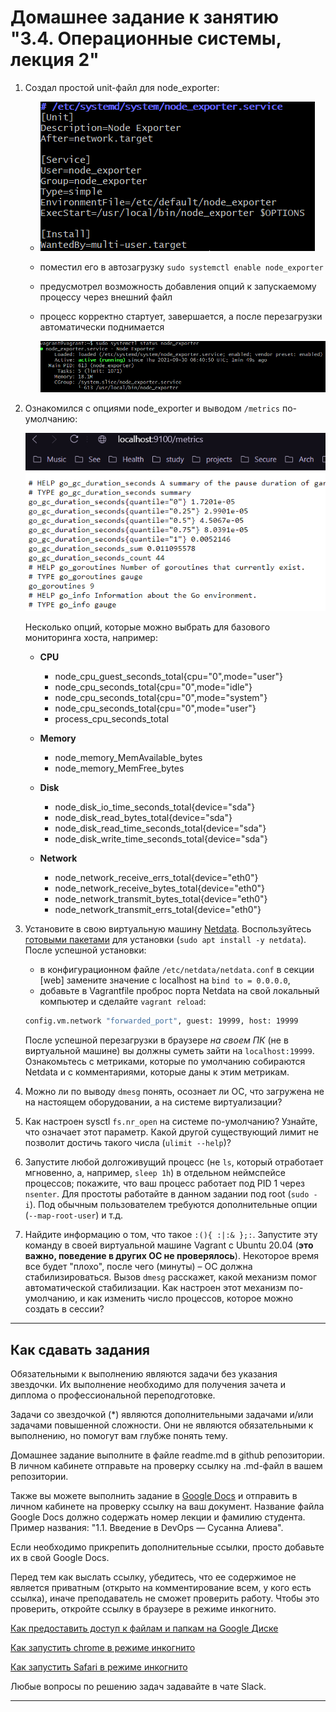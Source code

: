 # Домашнее задание к занятию "3.4. Операционные системы, лекция 2"

1. Создал простой unit-файл для node_exporter:

    * ![Proof](https://github.com/crursus/devops-netology/blob/main/images/proof-03-sa-04-os-01.png)

    * поместил его в автозагрузку `sudo systemctl enable node_exporter`
    * предусмотрел возможность добавления опций к запускаемому процессу через внешний файл
    * процесс корректно стартует, завершается, а после перезагрузки автоматически поднимается
   
      ![Proof](https://github.com/crursus/devops-netology/blob/main/images/proof-03-sa-04-os-02.png)

1. Ознакомился с опциями node_exporter и выводом `/metrics` по-умолчанию:
   
   ![Proof](https://github.com/crursus/devops-netology/blob/main/images/proof-03-sa-04-os-03.png)

   Несколько опций, которые можно выбрать для базового мониторинга хоста, например:
   
   * **CPU**
      * node_cpu_guest_seconds_total{cpu="0",mode="user"}
      * node_cpu_seconds_total{cpu="0",mode="idle"}
      * node_cpu_seconds_total{cpu="0",mode="system"}
      * node_cpu_seconds_total{cpu="0",mode="user"}
      * process_cpu_seconds_total
   * **Memory**
      * node_memory_MemAvailable_bytes 
      * node_memory_MemFree_bytes
    
   * **Disk**
      * node_disk_io_time_seconds_total{device="sda"} 
      * node_disk_read_bytes_total{device="sda"} 
      * node_disk_read_time_seconds_total{device="sda"} 
      * node_disk_write_time_seconds_total{device="sda"}
    
   * **Network**
      * node_network_receive_errs_total{device="eth0"} 
      * node_network_receive_bytes_total{device="eth0"} 
      * node_network_transmit_bytes_total{device="eth0"}
      * node_network_transmit_errs_total{device="eth0"}

1. Установите в свою виртуальную машину [Netdata](https://github.com/netdata/netdata). Воспользуйтесь [готовыми пакетами](https://packagecloud.io/netdata/netdata/install) для установки (`sudo apt install -y netdata`). После успешной установки:
    * в конфигурационном файле `/etc/netdata/netdata.conf` в секции [web] замените значение с localhost на `bind to = 0.0.0.0`,
    * добавьте в Vagrantfile проброс порта Netdata на свой локальный компьютер и сделайте `vagrant reload`:

    ```bash
    config.vm.network "forwarded_port", guest: 19999, host: 19999
    ```

    После успешной перезагрузки в браузере *на своем ПК* (не в виртуальной машине) вы должны суметь зайти на `localhost:19999`. Ознакомьтесь с метриками, которые по умолчанию собираются Netdata и с комментариями, которые даны к этим метрикам.

1. Можно ли по выводу `dmesg` понять, осознает ли ОС, что загружена не на настоящем оборудовании, а на системе виртуализации?
1. Как настроен sysctl `fs.nr_open` на системе по-умолчанию? Узнайте, что означает этот параметр. Какой другой существующий лимит не позволит достичь такого числа (`ulimit --help`)?
1. Запустите любой долгоживущий процесс (не `ls`, который отработает мгновенно, а, например, `sleep 1h`) в отдельном неймспейсе процессов; покажите, что ваш процесс работает под PID 1 через `nsenter`. Для простоты работайте в данном задании под root (`sudo -i`). Под обычным пользователем требуются дополнительные опции (`--map-root-user`) и т.д.
1. Найдите информацию о том, что такое `:(){ :|:& };:`. Запустите эту команду в своей виртуальной машине Vagrant с Ubuntu 20.04 (**это важно, поведение в других ОС не проверялось**). Некоторое время все будет "плохо", после чего (минуты) – ОС должна стабилизироваться. Вызов `dmesg` расскажет, какой механизм помог автоматической стабилизации. Как настроен этот механизм по-умолчанию, и как изменить число процессов, которое можно создать в сессии?

 
 ---

## Как сдавать задания

Обязательными к выполнению являются задачи без указания звездочки. Их выполнение необходимо для получения зачета и диплома о профессиональной переподготовке.

Задачи со звездочкой (*) являются дополнительными задачами и/или задачами повышенной сложности. Они не являются обязательными к выполнению, но помогут вам глубже понять тему.

Домашнее задание выполните в файле readme.md в github репозитории. В личном кабинете отправьте на проверку ссылку на .md-файл в вашем репозитории.

Также вы можете выполнить задание в [Google Docs](https://docs.google.com/document/u/0/?tgif=d) и отправить в личном кабинете на проверку ссылку на ваш документ.
Название файла Google Docs должно содержать номер лекции и фамилию студента. Пример названия: "1.1. Введение в DevOps — Сусанна Алиева".

Если необходимо прикрепить дополнительные ссылки, просто добавьте их в свой Google Docs.

Перед тем как выслать ссылку, убедитесь, что ее содержимое не является приватным (открыто на комментирование всем, у кого есть ссылка), иначе преподаватель не сможет проверить работу. Чтобы это проверить, откройте ссылку в браузере в режиме инкогнито.

[Как предоставить доступ к файлам и папкам на Google Диске](https://support.google.com/docs/answer/2494822?hl=ru&co=GENIE.Platform%3DDesktop)

[Как запустить chrome в режиме инкогнито ](https://support.google.com/chrome/answer/95464?co=GENIE.Platform%3DDesktop&hl=ru)

[Как запустить  Safari в режиме инкогнито ](https://support.apple.com/ru-ru/guide/safari/ibrw1069/mac)

Любые вопросы по решению задач задавайте в чате Slack.

---
